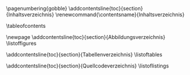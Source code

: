 \pagenumbering{gobble}
\addcontentsline{toc}{section}{Inhaltsverzeichnis}
\renewcommand{\contentsname}{Inhaltsverzeichnis}

\tableofcontents

\newpage
\addcontentsline{toc}{section}{Abbildungsverzeichnis}
\listoffigures

\addcontentsline{toc}{section}{Tabellenverzeichnis}
\listoftables

\addcontentsline{toc}{section}{Quellcodeverzeichnis}
\listoflistings
